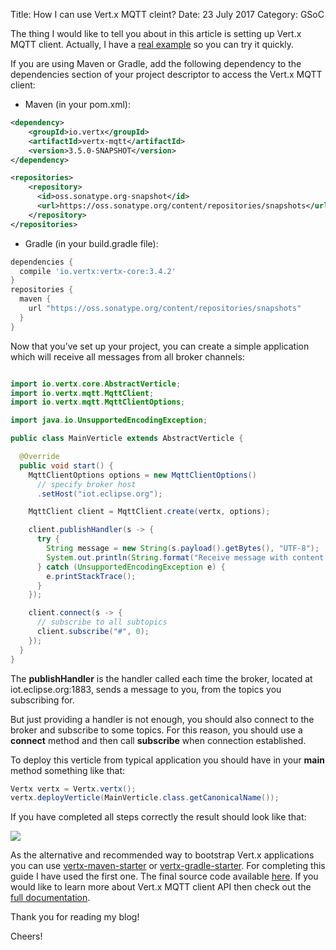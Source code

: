 Title: How I can use Vert.x MQTT cleint?
Date: 23 July 2017
Category: GSoC

The thing I would like to tell you about in this article is setting up Vert.x MQTT client. Actually, I have a [real example](https://github.com/Sammers21/vertx-mqtt-client-example) so you can try it quickly.

If you are using Maven or Gradle, add the following dependency to the dependencies section of your project descriptor to access the Vert.x MQTT client:

* Maven (in your pom.xml):

```xml
<dependency>
    <groupId>io.vertx</groupId>
    <artifactId>vertx-mqtt</artifactId>
    <version>3.5.0-SNAPSHOT</version>
</dependency>

<repositories>
    <repository>
      <id>oss.sonatype.org-snapshot</id>
      <url>https://oss.sonatype.org/content/repositories/snapshots</url>
    </repository>
</repositories>
```

* Gradle (in your build.gradle file):

```groovy
dependencies {
  compile 'io.vertx:vertx-core:3.4.2'
}
repositories {
  maven {
    url "https://oss.sonatype.org/content/repositories/snapshots"
  }
}
```

Now that you’ve set up your project, you can create a simple application which will receive all messages from all broker channels:

```java

import io.vertx.core.AbstractVerticle;
import io.vertx.mqtt.MqttClient;
import io.vertx.mqtt.MqttClientOptions;

import java.io.UnsupportedEncodingException;

public class MainVerticle extends AbstractVerticle {

  @Override
  public void start() {
    MqttClientOptions options = new MqttClientOptions()
      // specify broker host
      .setHost("iot.eclipse.org");

    MqttClient client = MqttClient.create(vertx, options);

    client.publishHandler(s -> {
      try {
        String message = new String(s.payload().getBytes(), "UTF-8");
        System.out.println(String.format("Receive message with content: \"%s\" from topic \"%s\"", message, s.topicName()));
      } catch (UnsupportedEncodingException e) {
        e.printStackTrace();
      }
    });

    client.connect(s -> {
      // subscribe to all subtopics
      client.subscribe("#", 0);
    });
  }
}
```

The **publishHandler** is the handler called each time the broker, located at iot.eclipse.org:1883, sends a message to you, from the topics you subscribing for.

But just providing a handler is not enough, you should also connect to the broker and subscribe to some topics. For this reason, you should use a **connect** method and then call **subscribe** when connection established. 

To deploy this verticle from typical application you should have in your **main** method something like that:

```java
Vertx vertx = Vertx.vertx();
vertx.deployVerticle(MainVerticle.class.getCanonicalName());
```

If you have completed all steps correctly the result should look like that:

![](http://i.imgur.com/b4yYQJE.gif)

As the alternative and recommended way to bootstrap Vert.x applications you can use [vertx-maven-starter](https://github.com/vert-x3/vertx-maven-starter) or [vertx-gradle-starter](https://github.com/vert-x3/vertx-gradle-starter). For completing this guide I have used the first one. The final source code available [here](https://github.com/Sammers21/vertx-mqtt-client-example). If you would like to learn more about Vert.x MQTT client API then check out the [full documentation](https://github.com/vert-x3/vertx-mqtt-client/blob/initial-work/src/main/asciidoc/java/index.adoc). 

Thank you for reading my blog!

Cheers!